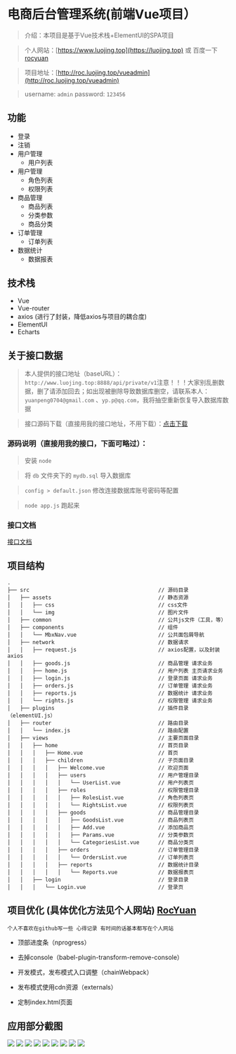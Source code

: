 # 电商后台管理系统(前端Vue项目）

> 介绍：本项目是基于Vue技术栈+ElementUI的SPA项目

> 个人网站：[https://www.luojing.top](https://luojing.top) 或 百度一下 [rocyuan](https://www.baidu.com/s?ie=UTF-8&wd=rocyuan)

> 项目地址：[http://roc.luojing.top/vueadmin](http://roc.luojing.top/vueadmin)

> username: ` admin ` password: ` 123456 `
## 功能

- 登录
- 注销
- 用户管理
  - 用户列表
- 用户管理
  - 角色列表
  - 权限列表
- 商品管理
  - 商品列表
  - 分类参数
  - 商品分类
- 订单管理
  - 订单列表
- 数据统计
  - 数据报表

## 技术栈

- Vue
- Vue-router
- axios (进行了封装，降低axios与项目的耦合度)
- ElementUI
- Echarts

## 关于接口数据

> 本人提供的接口地址（baseURL）：` http://www.luojing.top:8888/api/private/v1 `注意！！！大家别乱删数据，删了请添加回去；如出现被删除导致数据库删空，请联系本人：` yuanpeng0704@gmail.com ` 、` yp.p@qq.com `，我将抽空重新恢复导入数据库数据

> 接口源码下载（直接用我的接口地址，不用下载）：[点击下载](http://luojing.top/api_serve.zip)

### 源码说明（直接用我的接口，下面可略过）： 

> 安装 ` node ` 

> 将 ` db ` 文件夹下的 ` mydb.sql ` 导入数据库

> ` config > default.json ` 修改连接数据库账号密码等配置

> ` node app.js ` 跑起来

### 接口文档

[接口文档](api.md)

## 项目结构

```
.
├── src                                         // 源码目录
│   ├── assets                                  // 静态资源
│   │   ├── css                                 // css文件
│   │   └── img                                 // 图片文件
│   ├── common                                  // 公共js文件（工具，等）
│   ├── components                              // 组件
│   │   └── MbxNav.vue                          // 公共面包屑导航
│   ├── network                                 // 数据请求
│   │   ├── request.js                          // axios配置，以及封装axios
│   │   ├── goods.js                            // 商品管理 请求业务
│   │   ├── home.js                             // 用户列表 主页请求业务
│   │   ├── login.js                            // 登录页面 请求业务
│   │   ├── orders.js                           // 订单管理 请求业务
│   │   ├── reports.js                          // 数据统计 请求业务
│   │   └── rights.js                           // 权限管理 请求业务
│   ├── plugins                                 // 插件目录（elementUI.js）
│   ├── router                                  // 路由目录
│   │   └── index.js                            // 路由配置
│   ├── views                                   // 主要页面目录
│   │   ├── home                                // 首页目录
│   │   │   ├── Home.vue                        // 首页
│   │   │   ├── children                        // 子页面目录
│   │   │   │   ├── Welcome.vue                 // 欢迎页面
│   │   │   │   ├── users                       // 用户管理目录
│   │   │   │   │   └── UserList.vue            // 用户列表页
│   │   │   │   ├── roles                       // 权限管理目录
│   │   │   │   │   ├── RolesList.vue           // 角色列表页
│   │   │   │   │   └── RightsList.vue          // 权限列表页
│   │   │   │   ├── goods                       // 商品管理目录
│   │   │   │   │   ├── GoodsList.vue           // 商品列表页
│   │   │   │   │   ├── Add.vue                 // 添加商品页
│   │   │   │   │   ├── Params.vue              // 分类参数页
│   │   │   │   │   └── CategoriesList.vue      // 商品分类页
│   │   │   │   ├── orders                      // 订单管理目录
│   │   │   │   │   └── OrdersList.vue          // 订单列表页
│   │   │   │   ├── reports                     // 数据统计目录
│   │   │   │   │   └── Reports.vue             // 数据报表页
│   │   ├── login                               // 登录目录
│   │   │   └── Login.vue                       // 登录页

```


## 项目优化 (具体优化方法见个人网站) [RocYuan](http://www.luojing.top/rocyuan)

` 个人不喜欢在github写一些 心得记录 有时间的话基本都写在个人网站 `

- 顶部进度条（nprogress）

- 去掉console（babel-plugin-transform-remove-console）

- 开发模式，发布模式入口调整（chainWebpack）

- 发布模式使用cdn资源（externals）

- 定制index.html页面


## 应用部分截图

<img src="http://luojing.top/adminimg/1-1.jpg" />

<img src="http://luojing.top/adminimg/1-2.jpg" />

<img src="http://luojing.top/adminimg/2-1.jpg" />

<img src="http://luojing.top/adminimg/2-2.jpg" />

<img src="http://luojing.top/adminimg/4-1.jpg" />

<img src="http://luojing.top/adminimg/4-2.jpg" />

<img src="http://luojing.top/adminimg/5-1.jpg" />

<img src="http://luojing.top/adminimg/6-1.jpg" />

<img src="http://luojing.top/adminimg/7-1.jpg" />

